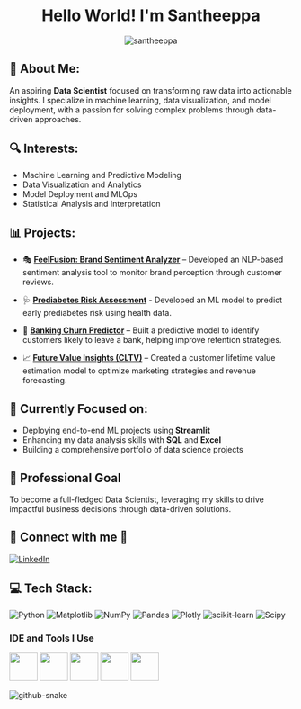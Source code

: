 
<h1 align="center">Hello World! I'm Santheeppa</h1>
<p align="center">
  <img src="https://komarev.com/ghpvc/?username=santheeppa&label=Profile%20views&color=0e75b6&style=flat" alt="santheeppa" />
</p>

## 💫 About Me:
An aspiring **Data Scientist** focused on transforming raw data into actionable insights. I specialize in machine learning, data visualization, and model deployment, with a passion for solving complex problems through data-driven approaches.
 

## 🔍 **Interests:**
- Machine Learning and Predictive Modeling
- Data Visualization and Analytics
- Model Deployment and MLOps
- Statistical Analysis and Interpretation

## 📊 **Projects:**  

- 🎭 [**FeelFusion: Brand Sentiment Analyzer**](https://github.com/Santheeppa/FeelFusion-Brand_Sentiment_Analyzer) – Developed an NLP-based sentiment analysis tool to monitor brand perception through customer reviews.   
- 🩺 [**Prediabetes Risk Assessment**](https://github.com/Santheeppa/Prediabetes-Risk-Assessment) - Developed an ML model to predict early prediabetes risk using health data.
  
- 🏦 [**Banking Churn Predictor**](https://github.com/Santheeppa/Banking-Churn-Predictor) – Built a predictive model to identify customers likely to leave a bank, helping improve retention strategies.
  
- 📈 [**Future Value Insights (CLTV)**](https://github.com/Santheeppa/Future-Value-Insights-CLTV-) – Created a customer lifetime value estimation model to optimize marketing strategies and revenue forecasting.
   

## 🚀 **Currently Focused on:** 
- Deploying end-to-end ML projects using **Streamlit**
- Enhancing my data analysis skills with **SQL** and **Excel**
- Building a comprehensive portfolio of data science projects 

## 🎯 Professional Goal
To become a full-fledged Data Scientist, leveraging my skills to drive impactful business decisions through data-driven solutions.

## 🤝 Connect with me 🤝
[![LinkedIn](https://img.shields.io/badge/LinkedIn-%230077B5.svg?logo=linkedin&logoColor=white)](https://linkedin.com/in/santheeppa/)

## 💻 Tech Stack:
![Python](https://img.shields.io/badge/python-3670A0?style=for-the-badge&logo=python&logoColor=ffdd54) ![Matplotlib](https://img.shields.io/badge/Matplotlib-%23ffffff.svg?style=for-the-badge&logo=Matplotlib&logoColor=black) ![NumPy](https://img.shields.io/badge/numpy-%23013243.svg?style=for-the-badge&logo=numpy&logoColor=white) ![Pandas](https://img.shields.io/badge/pandas-%23150458.svg?style=for-the-badge&logo=pandas&logoColor=white) ![Plotly](https://img.shields.io/badge/Plotly-%233F4F75.svg?style=for-the-badge&logo=plotly&logoColor=white) ![scikit-learn](https://img.shields.io/badge/scikit--learn-%23F7931E.svg?style=for-the-badge&logo=scikit-learn&logoColor=white) ![Scipy](https://img.shields.io/badge/SciPy-%230C55A5.svg?style=for-the-badge&logo=scipy&logoColor=%white)


### IDE and Tools I Use
<img height="50" width="50" src="https://img.icons8.com/color/48/000000/visual-studio-code-2019.png"/> <img height="50" width="50" src="https://img.icons8.com/color/48/000000/pycharm.png"/> <img height="50" width="50" src="https://img.icons8.com/color/50/000000/git.png"/> <img height="50" src="https://img.icons8.com/color/480/null/notion--v1.png" /> <img height="50" src="https://github.com/user-attachments/assets/e1e44a99-76ec-443c-b696-feea86d2d4d7" /> 


<picture>
  <source media="(prefers-color-scheme: dark)" srcset="https://raw.githubusercontent.com/tobiasmeyhoefer/tobiasmeyhoefer/output/github-snake-dark.svg" />
  <source media="(prefers-color-scheme: light)" srcset="https://raw.githubusercontent.com/tobiasmeyhoefer/tobiasmeyhoefer/output/github-snake.svg" />
  <img alt="github-snake" src="https://raw.githubusercontent.com/tobiasmeyhoefer/tobiasmeyhoefer/output/github-snake.svg" />
</picture>






